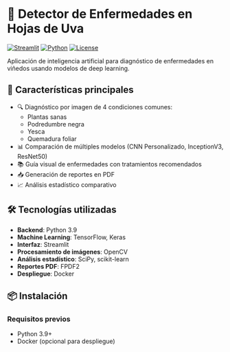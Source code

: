 # 🍇 Detector de Enfermedades en Hojas de Uva

[![Streamlit](https://static.streamlit.io/badges/streamlit_badge_black_white.svg)](https://tu-app-streamlit-enlace.com)
[![Python](https://img.shields.io/badge/Python-3.9+-blue.svg)](https://www.python.org/)
[![License](https://img.shields.io/badge/License-MIT-green.svg)](LICENSE)

Aplicación de inteligencia artificial para diagnóstico de enfermedades en viñedos usando modelos de deep learning.

## 🚀 Características principales

- 🔍 Diagnóstico por imagen de 4 condiciones comunes:
  - Plantas sanas
  - Podredumbre negra
  - Yesca
  - Quemadura foliar
- 📊 Comparación de múltiples modelos (CNN Personalizado, InceptionV3, ResNet50)
- 📚 Guía visual de enfermedades con tratamientos recomendados
- 📥 Generación de reportes en PDF
- 📈 Análisis estadístico comparativo

## 🛠️ Tecnologías utilizadas

- **Backend**: Python 3.9
- **Machine Learning**: TensorFlow, Keras
- **Interfaz**: Streamlit
- **Procesamiento de imágenes**: OpenCV
- **Análisis estadístico**: SciPy, scikit-learn
- **Reportes PDF**: FPDF2
- **Despliegue**: Docker

## 📦 Instalación

### Requisitos previos
- Python 3.9+
- Docker (opcional para despliegue)





